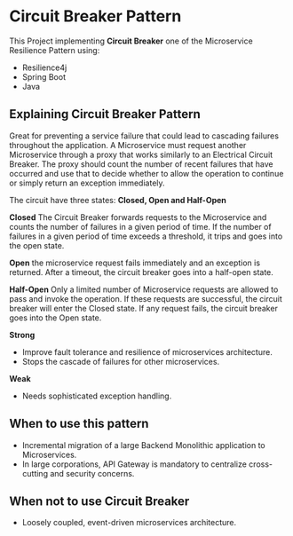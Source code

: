 # Circuit Breaker Pattern

This Project implementing **Circuit Breaker** one of the Microservice Resilience Pattern using:

- Resilience4j
- Spring Boot
- Java

## Explaining Circuit Breaker Pattern

Great for preventing a service failure that could lead to cascading failures throughout the application. A Microservice must request another Microservice through a proxy that works similarly to an Electrical Circuit Breaker. The proxy should count the number of recent failures that have occurred and use that to decide whether to allow the operation to continue or simply return an exception immediately.

The circuit have three states: **Closed, Open and Half-Open**

**Closed**
The Circuit Breaker forwards requests to the Microservice and counts the number of failures in a given period of time. If the number of failures in a given period of time exceeds a threshold, it trips and goes into the open state.

**Open**
the microservice request fails immediately and an exception is returned. After a timeout, the circuit breaker goes into a half-open state.

**Half-Open**
Only a limited number of Microservice requests are allowed to pass and invoke the operation. If these requests are successful, the circuit breaker will enter the Closed state. If any request fails, the circuit breaker goes into the Open state.

**Strong**

- Improve fault tolerance and resilience of microservices architecture.
- Stops the cascade of failures for other microservices.

**Weak**
- Needs sophisticated exception handling.

## When to use this pattern
- Incremental migration of a large Backend Monolithic application to Microservices.
- In large corporations, API Gateway is mandatory to centralize cross-cutting and security concerns.

## When not to use Circuit Breaker
- Loosely coupled, event-driven microservices architecture.